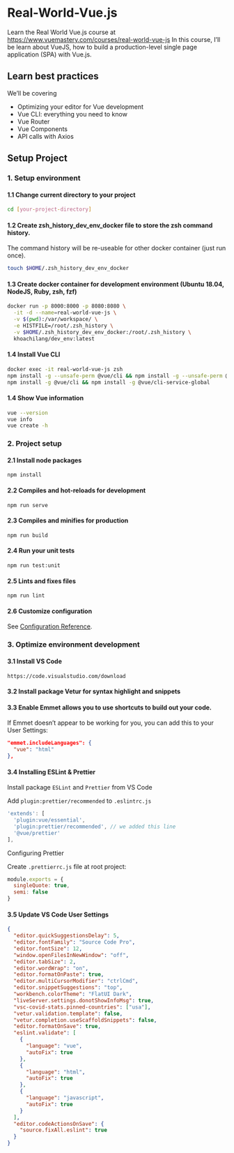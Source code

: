 # Real-World-Vue.js

Learn the Real World Vue.js course at https://www.vuemastery.com/courses/real-world-vue-js
In this course, I’ll be learn about VueJS, how to build a production-level single page application (SPA) with Vue.js.

## Learn best practices

We’ll be covering

- Optimizing your editor for Vue development
- Vue CLI: everything you need to know
- Vue Router
- Vue Components
- API calls with Axios

## Setup Project

### 1. Setup environment

#### 1.1 Change current directory to your project

```bash
cd [your-project-directory]
```

#### 1.2 Create zsh_history_dev_env_docker file to store the zsh command history.

The command history will be re-useable for other docker container (just run once).

```bash
touch $HOME/.zsh_history_dev_env_docker
```

#### 1.3 Create docker container for development environment (Ubuntu 18.04, NodeJS, Ruby, zsh, fzf)

```bash
docker run -p 8000:8000 -p 8080:8080 \
  -it -d --name=real-world-vue-js \
  -v $(pwd):/var/workspace/ \
  -e HISTFILE=/root/.zsh_history \
  -v $HOME/.zsh_history_dev_env_docker:/root/.zsh_history \
  khoachilang/dev_env:latest
```

#### 1.4 Install Vue CLI

```bash
docker exec -it real-world-vue-js zsh
npm install -g --unsafe-perm @vue/cli && npm install -g --unsafe-perm @vue/cli-service-global
npm install -g @vue/cli && npm install -g @vue/cli-service-global
```

#### 1.4 Show Vue information

```bash
vue --version
vue info
vue create -h
```

### 2. Project setup

#### 2.1 Install node packages

```
npm install
```

#### 2.2 Compiles and hot-reloads for development

```
npm run serve
```

#### 2.3 Compiles and minifies for production

```
npm run build
```

#### 2.4 Run your unit tests

```
npm run test:unit
```

#### 2.5 Lints and fixes files

```
npm run lint
```

#### 2.6 Customize configuration

See [Configuration Reference](https://cli.vuejs.org/config/).

### 3. Optimize environment development

#### 3.1 Install VS Code

```
https://code.visualstudio.com/download
```

#### 3.2 Install package Vetur for syntax highlight and snippets

#### 3.3 Enable Emmet allows you to use shortcuts to build out your code.

If Emmet doesn’t appear to be working for you, you can add this to your User Settings:

```json
"emmet.includeLanguages": {
  "vue": "html"
},
```

#### 3.4 Installing ESLint & Prettier

Install package `ESLint` and `Prettier` from VS Code

Add `plugin:prettier/recommended` to `.eslintrc.js`

```js
'extends': [
  'plugin:vue/essential',
  'plugin:prettier/recommended', // we added this line
  '@vue/prettier'
],
```

Configuring Prettier

Create `.prettierrc.js` file at root project:

```js
module.exports = {
  singleQuote: true,
  semi: false
}
```

#### 3.5 Update VS Code User Settings

```json
{
  "editor.quickSuggestionsDelay": 5,
  "editor.fontFamily": "Source Code Pro",
  "editor.fontSize": 12,
  "window.openFilesInNewWindow": "off",
  "editor.tabSize": 2,
  "editor.wordWrap": "on",
  "editor.formatOnPaste": true,
  "editor.multiCursorModifier": "ctrlCmd",
  "editor.snippetSuggestions": "top",
  "workbench.colorTheme": "FlatUI Dark",
  "liveServer.settings.donotShowInfoMsg": true,
  "vsc-covid-stats.pinned-countries": ["usa"],
  "vetur.validation.template": false,
  "vetur.completion.useScaffoldSnippets": false,
  "editor.formatOnSave": true,
  "eslint.validate": [
    {
      "language": "vue",
      "autoFix": true
    },
    {
      "language": "html",
      "autoFix": true
    },
    {
      "language": "javascript",
      "autoFix": true
    }
  ],
  "editor.codeActionsOnSave": {
    "source.fixAll.eslint": true
  }
}
```
